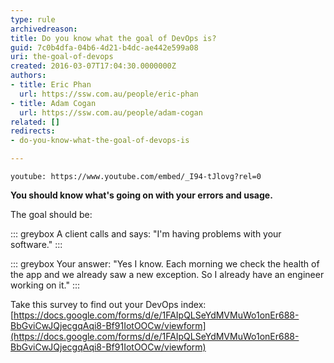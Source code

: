 ```yaml
---
type: rule
archivedreason: 
title: Do you know what the goal of DevOps is?
guid: 7c0b4dfa-04b6-4d21-b4dc-ae442e599a08
uri: the-goal-of-devops
created: 2016-03-07T17:04:30.0000000Z
authors:
- title: Eric Phan
  url: https://ssw.com.au/people/eric-phan
- title: Adam Cogan
  url: https://ssw.com.au/people/adam-cogan
related: []
redirects:
- do-you-know-what-the-goal-of-devops-is

---
```


`youtube: https://www.youtube.com/embed/_I94-tJlovg?rel=0`

<!--endintro-->

**You should know what's going on with your errors and usage.**

The goal should be:


::: greybox
A client calls and says: "I'm having problems with your software."
:::

::: greybox
Your answer: "Yes I know. Each morning we check the health of the app and we already saw a new exception. So I already have an engineer working on it."
:::

Take this survey to find out your DevOps index:
[https://docs.google.com/forms/d/e/1FAIpQLSeYdMVMuWo1onEr688-BbGviCwJQjecgqAqi8-Bf91IotOOCw/viewform](https://docs.google.com/forms/d/e/1FAIpQLSeYdMVMuWo1onEr688-BbGviCwJQjecgqAqi8-Bf91IotOOCw/viewform)